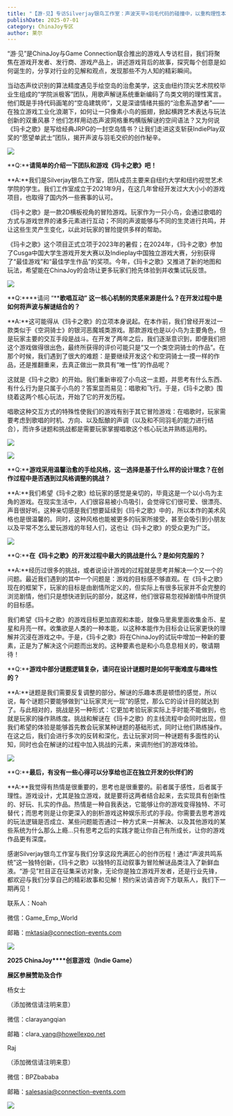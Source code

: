 ```yaml
---
title: "【游·见】专访Silverjay银鸟工作室：声波天平×羽毛代码的碰撞中，以重构理性本能边界实现解谜新范式"
publishDate: 2025-07-01
category: ChinaJoy专区
author: 莱尔
---
```


“游·见”是ChinaJoy与Game Connection联合推出的游戏人专访栏目，我们将聚焦在游戏开发者、发行商、游戏产品上，讲述游戏背后的故事，探究每个创意是如何诞生的，分享对行业的见解和观点，发现那些不为人知的精彩瞬间。 

当动态声纹识别的算法精度遇见手绘空岛的治愈美学，这支由纽约顶尖艺术院校毕业生组成的“学院派极客”团队，用歌声解谜系统重新编码了鸟类文明的理性寓言。他们既是手持代码画笔的“空岛建筑师”，又是深谙情绪共振的“治愈系造梦者"——在独立游戏工业化浪潮下，如何让一只像素小鸟的振翅，掀起横跨艺术表达与玩法创新的双重风暴？他们怎样用动态声波网格重构横版解谜的空间语法？又为何说《玛卡之歌》是写给经典JRPG的一封空岛情书？让我们走进这支斩获IndiePlay双奖的“愿望单武士”团队，揭开声波与羽毛交织的创作秘辛。

![](https://ec-net-1251389766.cos.ap-shanghai.myqcloud.com/wp-content/uploads/2025/07/20250701230525575.jpeg)

**Q:****请简单的介绍一下团队和游戏《玛卡之歌》吧！**

**A:**我们是Silverjay银鸟工作室，团队成员主要来自纽约大学和纽约视觉艺术学院的学生。我们工作室成立于2021年9月，在这几年曾经开发过大大小小的游戏项目，也取得了国内外一些赛事的认可。

《玛卡之歌》是一款2D横板视角的冒险游戏。玩家作为一只小鸟，会通过歌唱的方式与游戏世界的诸多元素进行互动；不同的声波能够与不同的生灵进行共鸣，并让这些生灵产生变化，以此对玩家的冒险提供多样的帮助。

《玛卡之歌》这个项目正式立项于2023年的暑假；在2024年，《玛卡之歌》参加了Cusga中国大学生游戏开发大赛以及Indieplay中国独立游戏大赛，分别获得了“最佳游戏”和“最佳学生作品”的奖项。今年，《玛卡之歌》又推进了新的地图和玩法，希望能在ChinaJoy的会场让更多玩家们抢先体验到并收集试玩反馈。

![](https://ec-net-1251389766.cos.ap-shanghai.myqcloud.com/wp-content/uploads/2025/07/20250701230529168.jpg)

**Q:****请问 “****歌唱互动” 这一核心机制的灵感来源是什么？在开发过程中是如何将声波与解谜结合的？**

**A:**这可能得从《玛卡之歌》的立项本身说起。在本作前，我们曾经开发过一款类似于《空洞骑士》的银河恶魔城类游戏。那款游戏也是以小鸟为主要角色，但是玩家主要的交互手段是战斗。在开发了两年之后，我们逐渐意识到，即便我们把这个游戏做得很出色，最终所获得的评价可能只是“又一个类空洞骑士的作品”。在那个时候，我们遇到了很大的难题：是要继续开发这个和空洞骑士一摸一样的作品，还是推翻重来，去真正做出一款具有“唯一性”的作品呢？

这就是《玛卡之歌》的开始。我们重新审视了小鸟这一主题，并思考有什么东西、有什么行为是只属于小鸟的？答案显而易见：唱歌和飞行。于是，《玛卡之歌》围绕着这两个核心玩法，开始了它的开发历程。

唱歌这种交互方式的特殊性使我们的游戏有别于其它冒险游戏：在唱歌时，玩家需要考虑到歌唱的时机、方向、以及酝酿的声调（以及和不同羽毛的能力进行结合），而许多谜题和挑战都是需要玩家掌握唱歌这个核心玩法并熟练运用的。

![](https://ec-net-1251389766.cos.ap-shanghai.myqcloud.com/wp-content/uploads/2025/07/20250701230527334.jpeg)

![](https://ec-net-1251389766.cos.ap-shanghai.myqcloud.com/wp-content/uploads/2025/07/20250701230532307.jpeg)

**Q:****游戏采用温馨治愈的手绘风格，这一选择是基于什么样的设计理念？在创作过程中是否遇到过风格调整的挑战？**

**A:**我们希望《玛卡之歌》给玩家的感觉是亲切的，毕竟这是一个以小鸟为主角的游戏。在现实生活中，人们很容易被小鸟吸引，会觉得它们很可爱、很漂亮、声音很好听。这种亲切感是我们想要延续到《玛卡之歌》中的，所以本作的美术风格也是很温馨的。同时，这种风格也能被更多的玩家所接受，甚至会吸引到小朋友以及平常不怎么爱玩游戏的年轻人们，这也让《玛卡之歌》的受众更为广泛。

![](https://ec-net-1251389766.cos.ap-shanghai.myqcloud.com/wp-content/uploads/2025/07/20250701230533282.jpeg)

**Q:****在《玛卡之歌》的开发过程中最大的挑战是什么？是如何克服的？**

**A:**经历过很多的挑战，或者说设计游戏的过程就是思考并解决一个又一个的问题。最近我们遇到的其中一个问题是：游戏的目标感不够直观。在《玛卡之歌》现在的框架下，玩家的目标是由剧情所定义的，但实际上有很多玩家并不会完整的浏览剧情，他们只是想快进到玩的部分，就这样，他们很容易忽视掉剧情中所提供的目标感。

我们希望《玛卡之歌》的游戏目标更加直观和本能，就像马里奥里面收集金币、星星和月亮一样。收集欲是人类的一种本能，以这种本能作为目标会让玩家更快的理解并沉浸在游戏之中。于是，《玛卡之歌》将在ChinaJoy的试玩中增加一种新的要素，正是为了解决这个问题而出发的。这种要素也是和小鸟息息相关的，敬请期待！

**Q:****游戏中部分谜题逻辑复杂，请问在设计谜题时是如何平衡难度与趣味性的？**

**A:**谜题是我们需要反复调整的部分。解谜的乐趣本质是顿悟的感觉，所以说，每个谜题只要能够做到“让玩家灵光一现”的感觉，那么它的设计目的就达到了。与此相对的，挑战是另一种形式：它更加考验玩家实际上手时能不能做到，也就是玩家的操作熟练度。挑战和解谜在《玛卡之歌》的主线流程中会同时出现，但我们希望的体验是能够首先教会玩家某种谜题的基础形式，同时让他们熟练操作。在这之后，我们会进行多次的反转和深化，去让玩家对同一种谜题有多面性的认知，同时也会在解谜的过程中加入挑战的元素，来调剂他们的游戏体验。

![](https://ec-net-1251389766.cos.ap-shanghai.myqcloud.com/wp-content/uploads/2025/07/20250701230530403.jpeg)

**Q:****最后，有没有一些心得可以分享给也正在独立开发的伙伴们的**

**A:**我觉得有热情是很重要的，思考也是很重要的。前者属于感性，后者属于理性。游戏设计，尤其是独立游戏，就是要将这两者结合起来，去实现具有创新性的、好玩、扎实的作品。热情是一种自我表达，它能够让你的游戏变得独特、不可替代；而思考则是让你更深入的剖析游戏这种娱乐形式的手段。你需要去思考游戏的玩法逻辑是否成立、某些问题能否通过一种方式来一并解决、以及其他游戏的某些系统为什么那么上瘾…只有思考之后的实践才能让你自己有所成长，让你的游戏作品更有深度。

感谢Silverjay银鸟工作室与我们分享这段充满匠心的创作历程！通过“声波共鸣系统”这一独特创新，《玛卡之歌》以独特的互动叙事为冒险解谜品类注入了新鲜血液。“游·见”栏目正在征集采访对象，无论你是独立游戏开发者，还是行业先锋，都欢迎与我们分享自己的精彩故事和见解！预约采访请咨询下方联系人，我们下一期再见！   

联系人：Noah 

微信：Game\_Emp\_World 

邮箱：[mktasia@connection-events.com](mailto:mktasia@connection-events.com) 

![](https://ec-net-1251389766.cos.ap-shanghai.myqcloud.com/wp-content/uploads/2025/07/20250701230536911.png)

**2025 ChinaJoy****创意游戏（Indie Game）**

**展区参展赞助及合作**

杨女士

（添加微信请注明来意）

微信：clarayangqian

邮箱：clara\_yang@howellexpo.net

Raj

（添加微信请注明来意）

微信：BPZbababa

邮箱：salesasia@connection-events.com

![](https://ec-net-1251389766.cos.ap-shanghai.myqcloud.com/wp-content/uploads/2025/07/20250701230539716.png)
